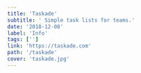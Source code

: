 ```yaml
---
title: 'Taskade'
subtitle: ' Simple task lists for teams.'
date: '2018-12-08'
label: 'Info'
tags: ['']
link: 'https://taskade.com'
path: '/taskade'
cover: 'taskade.jpg'
---
```

